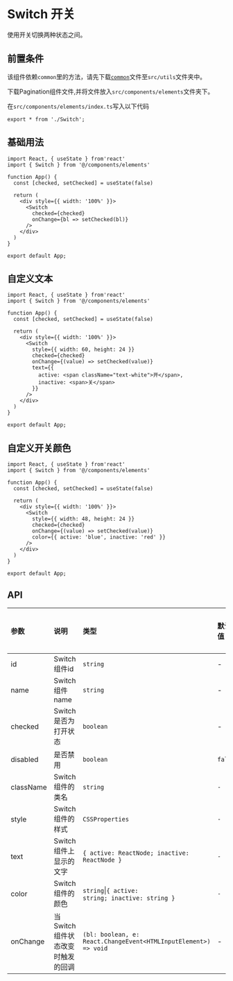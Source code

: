 # Switch 开关
使用开关切换两种状态之间。

## 前置条件
该组件依赖`common`里的方法，请先下载<a href='/ono-document/utils/common'>`common`</a>文件至`src/utils`文件夹中。

下载Pagination组件文件,并将文件放入`src/components/elements`文件夹下。

在`src/components/elements/index.ts`写入以下代码
```tsx
export * from './Switch';
```

## 基础用法
```tsx
import React, { useState } from'react'
import { Switch } from '@/components/elements'

function App() {
  const [checked, setChecked] = useState(false)

  return (
    <div style={{ width: '100%' }}>
      <Switch
        checked={checked}
        onChange={bl => setChecked(bl)}
      />
    </div>
  )
}

export default App;
```

## 自定义文本
```tsx
import React, { useState } from'react'
import { Switch } from '@/components/elements'

function App() {
  const [checked, setChecked] = useState(false)

  return (
    <div style={{ width: '100%' }}>
      <Switch
        style={{ width: 60, height: 24 }}
        checked={checked}
        onChange={(value) => setChecked(value)}
        text={{
          active: <span className="text-white">开</span>,
          inactive: <span>关</span>
        }}
      />
    </div>
  )
}

export default App;
```

## 自定义开关颜色
```tsx
import React, { useState } from'react'
import { Switch } from '@/components/elements'

function App() {
  const [checked, setChecked] = useState(false)

  return (
    <div style={{ width: '100%' }}>
      <Switch
        style={{ width: 48, height: 24 }}
        checked={checked}
        onChange={(value) => setChecked(value)}
        color={{ active: 'blue', inactive: 'red' }}
      />
    </div>
  )
}

export default App;
```

## API
参数|说明|类型|默认值|是否必填
:- | :- | :- | :- | :-
id|Switch组件id|<code>string</code>|-|否
name|Switch组件name|<code>string</code>|-|否
checked|Switch是否为打开状态|<code>boolean</code>|-|是
disabled|是否禁用|<code>boolean</code>|<code>false</code>|否
className|Switch组件的类名|<code>string</code>|<code>-</code>|否
style|Switch组件的样式|<code>CSSProperties</code>|<code>-</code>|否
text|Switch组件上显示的文字|<code>{ active: ReactNode; inactive: ReactNode }</code>|<code>-</code>|否
color|Switch组件的颜色|<code>string</code>\|<code>{ active: string; inactive: string }</code>|<code>-</code>|否
onChange|当Switch组件状态改变时触发的回调|<code>(bl: boolean, e: React.ChangeEvent\<HTMLInputElement>) => void</code>|-|否
